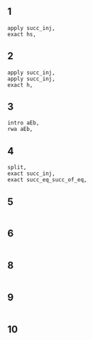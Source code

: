 ## 1
```
apply succ_inj,
exact hs,
```

## 2
```
apply succ_inj,
apply succ_inj,
exact h,
```

## 3
```
intro aEb,
rwa aEb,
```

## 4
```
split,
exact succ_inj,
exact succ_eq_succ_of_eq,
```

## 5
```

```

## 6
```
```

## 8
```
```

## 9
```
```

## 10
```
```
